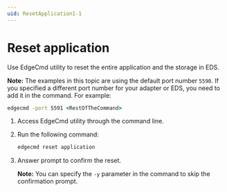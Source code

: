 ```yaml
---
uid: ResetApplication1-1
---
```


# Reset application

Use EdgeCmd utility to reset the entire application and the storage in EDS.

**Note:** The examples in this topic are using the default port number `5590`. If you specified a different port number for your adapter or EDS, you need to add it in the command. For example:

```cmd
edgecmd -port 5591 <RestOfTheCommand>
```

1. Access EdgeCmd utility through the command line.
2. Run the following command:

    ```cmd
    edgecmd reset application
    ```

3. Answer prompt to confirm the reset.

    **Note:** You can specify the `-y` parameter in the command to skip the confirmation prompt.
